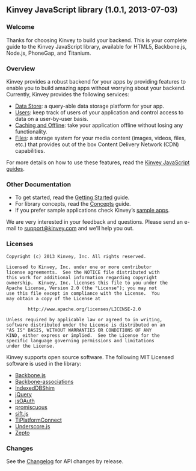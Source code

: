 ## Kinvey JavaScript library (1.0.1, 2013-07-03)

### Welcome
Thanks for choosing Kinvey to build your backend. This is your complete guide to the Kinvey JavaScript library, available for HTML5, Backbone.js, Node.js, PhoneGap, and Titanium.

### Overview
Kinvey provides a robust backend for your apps by providing features to enable you to build amazing apps without worrying about your backend. Currently, Kinvey provides the following services:

* [Data Store](/guides/datastore): a query-able data storage platform for your app. 
* [Users](/guides/users): keep track of users of your application and control access to data on a user-by-user basis.
* [Caching and Offline](/guides/caching-offline): take your application offline without losing any functionality.
* [Files](/guides/files): a storage system for your media content (images, videos, files, etc.) that provides out of the box Content Delivery Network (CDN) capabilities.

For more details on how to use these features, read the [Kinvey JavaScript guides](/guides).

### Other Documentation
* To get started, read the [Getting Started](/guides/getting-started) guide.
* For library concepts, read the [Concepts](/guides/concepts) guide.
* If you prefer sample applications check Kinvey’s [sample apps](/samples).

We are very interested in your feedback and questions. Please send an e-mail to [support@kinvey.com](mailto:support@kinvey.com) and we’ll help you out.

### Licenses

    Copyright (c) 2013 Kinvey, Inc. All rights reserved.
    
    Licensed to Kinvey, Inc. under one or more contributor
    license agreements.  See the NOTICE file distributed with
    this work for additional information regarding copyright
    ownership.  Kinvey, Inc. licenses this file to you under the
    Apache License, Version 2.0 (the "License"); you may not
    use this file except in compliance with the License.  You
    may obtain a copy of the License at
    
            http://www.apache.org/licenses/LICENSE-2.0
    
    Unless required by applicable law or agreed to in writing,
    software distributed under the License is distributed on an
    "AS IS" BASIS, WITHOUT WARRANTIES OR CONDITIONS OF ANY
    KIND, either express or implied.  See the License for the
    specific language governing permissions and limitations
    under the License.

Kinvey supports open source software. The following MIT Licensed software is used in the library:

* [Backbone.js](http://backbonejs.org/)
* [Backbone-associations](https://github.com/dhruvaray/backbone-associations)
* [IndexedDBShim](https://github.com/axemclion/IndexedDBShim)
* [jQuery](http://jquery.com/)
* [jsOAuth](https://github.com/bytespider/jsOAuth)
* [promiscuous](https://github.com/RubenVerborgh/promiscuous/)
* [sift.js](https://github.com/crcn/sift.js)
* [TiPlatformConnect](https://github.com/k0sukey/TiPlatformConnect)
* [Underscore.js](http://underscorejs.org/)
* [Zepto](http://zeptojs.com/)

### Changes
See the [Changelog](/downloads) for API changes by release.